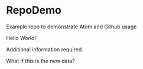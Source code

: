 # RepoDemo
Example repo to demonstrate Atom and Github usage

Hello World!

Additional information required.

What if this is the new data?
